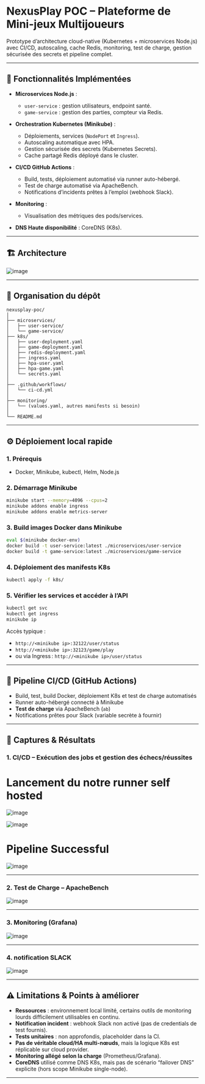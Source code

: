 # NexusPlay POC – Plateforme de Mini-jeux Multijoueurs

Prototype d’architecture cloud-native (Kubernetes + microservices Node.js) avec CI/CD, autoscaling, cache Redis, monitoring, test de charge, gestion sécurisée des secrets et pipeline complet.

---

## 🚀 Fonctionnalités Implémentées

* **Microservices Node.js** :

  * `user-service` : gestion utilisateurs, endpoint santé.
  * `game-service` : gestion des parties, compteur via Redis.
* **Orchestration Kubernetes (Minikube)** :

  * Déploiements, services (`NodePort` et `Ingress`).
  * Autoscaling automatique avec HPA.
  * Gestion sécurisée des secrets (Kubernetes Secrets).
  * Cache partagé Redis déployé dans le cluster.
* **CI/CD GitHub Actions** :

  * Build, tests, déploiement automatisé via runner auto-hébergé.
  * Test de charge automatisé via ApacheBench.
  * Notifications d’incidents prêtes à l’emploi (webhook Slack).
* **Monitoring** :

  * Visualisation des métriques des pods/services.
* **DNS Haute disponibilité** : CoreDNS (K8s).

---

## 🏗️ Architecture

![image](https://github.com/user-attachments/assets/067d022d-0c76-4c09-a259-9cd80c68187d)


---

## 📂 Organisation du dépôt

```
nexusplay-poc/
│
├── microservices/
│   ├── user-service/
│   └── game-service/
├── k8s/
│   ├── user-deployment.yaml
│   ├── game-deployment.yaml
│   ├── redis-deployment.yaml
│   ├── ingress.yaml
│   ├── hpa-user.yaml
│   ├── hpa-game.yaml
│   └── secrets.yaml
│
├── .github/workflows/
│   └── ci-cd.yml
│
├── monitoring/
│   └── (values.yaml, autres manifests si besoin)
│
└── README.md
```

---

## ⚙️ Déploiement local rapide

### 1. **Prérequis**

* Docker, Minikube, kubectl, Helm, Node.js

### 2. **Démarrage Minikube**

```bash
minikube start --memory=4096 --cpus=2
minikube addons enable ingress
minikube addons enable metrics-server
```

### 3. **Build images Docker dans Minikube**

```bash
eval $(minikube docker-env)
docker build -t user-service:latest ./microservices/user-service
docker build -t game-service:latest ./microservices/game-service
```

### 4. **Déploiement des manifests K8s**

```bash
kubectl apply -f k8s/
```

### 5. **Vérifier les services et accéder à l’API**

```bash
kubectl get svc
kubectl get ingress
minikube ip
```

Accès typique :

* `http://<minikube ip>:32122/user/status`
* `http://<minikube ip>:32123/game/play`
* ou via Ingress : `http://<minikube ip>/user/status`

---

## 🔁 Pipeline CI/CD (GitHub Actions)

* Build, test, build Docker, déploiement K8s et test de charge automatisés
* Runner auto-hébergé connecté à Minikube
* **Test de charge** via ApacheBench (`ab`)
* Notifications prêtes pour Slack (variable secrète à fournir)

---

## 📸 **Captures & Résultats**

### **1. CI/CD – Exécution des jobs et gestion des échecs/réussites**

# Lancement du notre runner self hosted

![image](https://github.com/user-attachments/assets/e075f722-2183-4a0c-8492-49979a0e8ef5)


![image](https://github.com/user-attachments/assets/b5907c0a-a208-4a24-ba06-45bd836694ae)


# Pipeline Successful

![image](https://github.com/user-attachments/assets/b4660ce2-7984-4de9-975e-b54eb50c9212)



---

### **2. Test de Charge – ApacheBench**

![image](https://github.com/user-attachments/assets/a6ff78ce-67af-4687-8dc0-7a23c5690258)


---

### **3. Monitoring (Grafana)**



![image](https://github.com/user-attachments/assets/3b031ffc-aaaa-49d6-b7f4-3eba3bf3a60c)


---

### **4. notification SLACK**


![image](https://github.com/user-attachments/assets/3da416bf-89d4-46a6-a033-5c1f6c09d0a6)


---



## ⚠️ Limitations & Points à améliorer

* **Ressources** : environnement local limité, certains outils de monitoring lourds difficilement utilisables en continu.
* **Notification incident** : webhook Slack non activé (pas de credentials de test fournis).
* **Tests unitaires** : non approfondis, placeholder dans la CI.
* **Pas de véritable cloud/HA multi-nœuds**, mais la logique K8s est réplicable sur cloud provider.
* **Monitoring allégé selon la charge** (Prometheus/Grafana).
* **CoreDNS** utilisé comme DNS K8s, mais pas de scénario “failover DNS” explicite (hors scope Minikube single-node).

---


